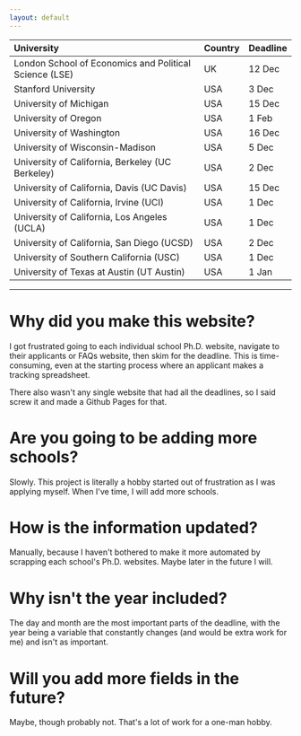 ```yaml
---
layout: default
---
```


| University                                             | Country | Deadline |
|:-------------------------------------------------------|:--------|:---------|
| London School of Economics and Political Science (LSE) | UK      | 12 Dec   |
| Stanford University                                    | USA     | 3 Dec    |
| University of Michigan                                 | USA     | 15 Dec   |
| University of Oregon                                   | USA     | 1 Feb    |
| University of Washington                               | USA     | 16 Dec   |
| University of Wisconsin-Madison                        | USA     | 5 Dec    |
| University of California, Berkeley (UC Berkeley)       | USA     | 2 Dec    |
| University of California, Davis (UC Davis)             | USA     | 15 Dec   |
| University of California, Irvine (UCI)                 | USA     | 1 Dec    |
| University of California, Los Angeles (UCLA)           | USA     | 1 Dec    |
| University of California, San Diego (UCSD)             | USA     | 2 Dec    |
| University of Southern California (USC)                | USA     | 1 Dec    |
| University of Texas at Austin (UT Austin)              | USA     | 1 Jan    |

* * *

# Why did you make this website?

I got frustrated going to each individual school Ph.D. website, navigate to their applicants or FAQs website, then skim for the deadline. This is time-consuming, even at the starting process where an applicant makes a tracking spreadsheet.

There also wasn't any single website that had all the deadlines, so I said screw it and made a Github Pages for that.

# Are you going to be adding more schools?

Slowly. This project is literally a hobby started out of frustration as I was applying myself. When I've time, I will add more schools.

# How is the information updated?

Manually, because I haven't bothered to make it more automated by scrapping each school's Ph.D. websites. Maybe later in the future I will.

# Why isn't the year included?

The day and month are the most important parts of the deadline, with the year being a variable that constantly changes (and would be extra work for me) and isn't as important.

# Will you add more fields in the future?

Maybe, though probably not. That's a lot of work for a one-man hobby.
